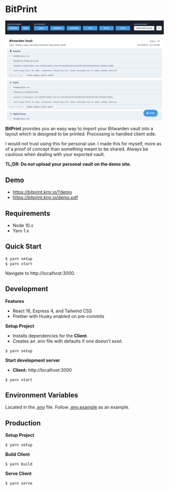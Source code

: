 # BitPrint

![Screenshot](.github/screenshot.png)

**BitPrint** provides you an easy way to import your Bitwarden vault into a
layout which is designed to be printed. Processing is handled client side.

I would not trust using this for personal use. I made this for myself, more as of a
proof of concept than something meant to be shared. Always be cautious when dealing with
your exported vault.

**TL;DR: Do not upload your personal vault on the demo site.**

## Demo

- https://bitprint.kmr.io/?demo
- https://bitprint.kmr.io/demo.pdf

## Requirements

- Node 10.x
- Yarn 1.x

## Quick Start

```
$ yarn setup
$ yarn start
```

Navigate to http://localhost:3000.

## Development

**Features**

- React 16, Express 4, and Tailwind CSS
- Prettier with Husky enabled on pre-commits

**Setup Project**

- Installs dependencies for the **Client**.
- Creates an .env file with defaults if one doesn't exist.

```
$ yarn setup
```

**Start development server**

- **Client:** http://localhost:3000

```
$ yarn start
```

## Environment Variables

Located in the [.env](.env) file. Follow [.env.example](.env.example) as an example.

## Production

**Setup Project**

```
$ yarn setup
```

**Build Client**

```
$ yarn build
```

**Serve Client**

```
$ yarn serve
```

